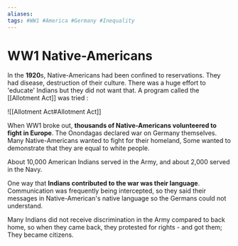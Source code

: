 ```yaml
---
aliases: 
tags: #WW1 #America #Germany #Inequality 
---
```

# WW1 Native-Americans
In the **1920**s, Native-Americans had been confined to reservations. They had disease, destruction of their culture. There was a huge effort to 'educate' Indians but they did not want that. A program called the [[Allotment Act]] was tried :

![[Allotment Act#Allotment Act]]

When WW1 broke out, **thousands of Native-Americans volunteered to fight in Europe**. The Onondagas declared war on Germany themselves. Many Native-Americans wanted to fight for their homeland, Some wanted to demonstrate that they are equal to white people.

About 10,000 American Indians served in the Army, and about 2,000 served in the Navy.

One way that **Indians contributed to the war was their language**. Communication was frequently being intercepted, so they said their messages in Native-American's native language so the Germans could not understand.

Many Indians did not receive discrimination in the Army compared to back home, so when they came back, they protested for rights - and got them; They became citizens.